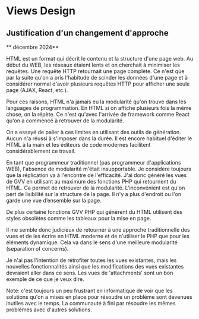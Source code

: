 # Views Design

## Justification d'un changement d'approche 

** décembre 2024**

HTML est un format qui décrit le contenu et la structure d'une page web. Au début du WEB, les réseaux étaient lents et on cherchait à minimiser les requêtes. Une requête HTTP retournait une page complète. Ce n'est que par la suite qu'on a pris l'habitude de scinder les données d'une page et à considérer normal d'avoir plusieurs requêtes HTTP pour afficher une seule page (AJAX, React, etc.).

Pour ces raisons, HTML n'a jamais eu la modularité qu'on trouve dans les languages de programmation. En HTML si on affiche plusieurs fois la même chose, on la répète. Ce n'est qu'avec l'arrivée de framework comme React qu'on a commencé à retrouver de la modularité. 

On a essayé de palier à ces limites en utilisant des outils de génération. Aucun n'a réussi à s'imposer dans la durée. Il est encore habituel d'éditer le HTML à la main et les éditeurs de code modernes facilitent considérablement ce travail.

En tant que programmeur traditionnel (pas programmeur d'applications WEB), l'absence de modularité m'était insupportable. Je considère toujours que la réplication va à l'encontre de l'efficacité. J'ai donc généré les vues de GVV en utilisant au maximum des fonctions PHP qui retournent du HTML. Ca permet de retrouver de la modularité. L'inconvénient est qu'on pert de lisibilité sur la structure de la page. Il n'y a plus d'endroit ou l'on garde une vue d’ensemble sur la page.

De plus certaine fonctions GVV PHP qui génèrent du HTML utilisent des styles obsolètes comme les tableaux pour la mise en page.

Il me semble donc judicieux de retourner à une approche traditionnelle des vues et de les écrire en HTML moderne et de n'utiliser le PHP que pour les éléments dynamique. Cela va dans le sens d'une meilleure modularité (separation of concerns).

Je n'ai pas l'intention de rétrofiter toutes les vues existantes, mais les nouvelles fonctionnalités ainsi que les modifications des vues existantes devraient aller dans ce sens. Les vues de 'attachments' sont un bon exemple de ce que je veux dire.

Note: c'est toujours un peu frustrant en informatique de voir que les solutions qu'on a mises en place pour résoudre un problème sont devenues inutiles avec le temps. La communauté à fini par résoudre les mêmes problèmes avec d'autres solutions.